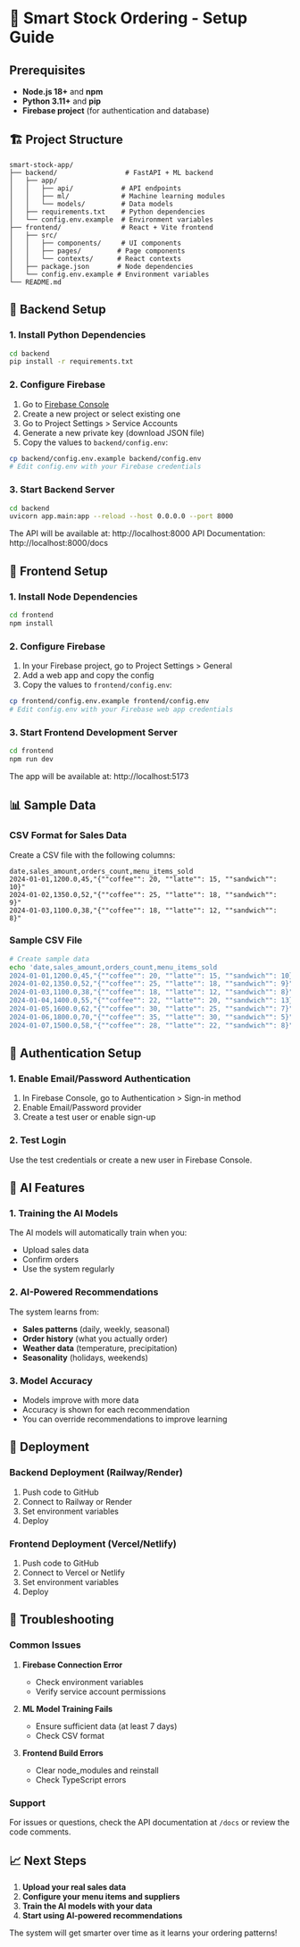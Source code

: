 # 🚀 Smart Stock Ordering - Setup Guide

## Prerequisites

- **Node.js 18+** and **npm**
- **Python 3.11+** and **pip**
- **Firebase project** (for authentication and database)

## 🏗️ Project Structure

```
smart-stock-app/
├── backend/                 # FastAPI + ML backend
│   ├── app/
│   │   ├── api/            # API endpoints
│   │   ├── ml/             # Machine learning modules
│   │   └── models/         # Data models
│   ├── requirements.txt    # Python dependencies
│   └── config.env.example  # Environment variables
├── frontend/               # React + Vite frontend
│   ├── src/
│   │   ├── components/     # UI components
│   │   ├── pages/         # Page components
│   │   └── contexts/      # React contexts
│   ├── package.json       # Node dependencies
│   └── config.env.example # Environment variables
└── README.md
```

## 🔧 Backend Setup

### 1. Install Python Dependencies

```bash
cd backend
pip install -r requirements.txt
```

### 2. Configure Firebase

1. Go to [Firebase Console](https://console.firebase.google.com/)
2. Create a new project or select existing one
3. Go to Project Settings > Service Accounts
4. Generate a new private key (download JSON file)
5. Copy the values to `backend/config.env`:

```bash
cp backend/config.env.example backend/config.env
# Edit config.env with your Firebase credentials
```

### 3. Start Backend Server

```bash
cd backend
uvicorn app.main:app --reload --host 0.0.0.0 --port 8000
```

The API will be available at: http://localhost:8000
API Documentation: http://localhost:8000/docs

## 🎨 Frontend Setup

### 1. Install Node Dependencies

```bash
cd frontend
npm install
```

### 2. Configure Firebase

1. In your Firebase project, go to Project Settings > General
2. Add a web app and copy the config
3. Copy the values to `frontend/config.env`:

```bash
cp frontend/config.env.example frontend/config.env
# Edit config.env with your Firebase web app credentials
```

### 3. Start Frontend Development Server

```bash
cd frontend
npm run dev
```

The app will be available at: http://localhost:5173

## 📊 Sample Data

### CSV Format for Sales Data

Create a CSV file with the following columns:

```csv
date,sales_amount,orders_count,menu_items_sold
2024-01-01,1200.0,45,"{""coffee"": 20, ""latte"": 15, ""sandwich"": 10}"
2024-01-02,1350.0,52,"{""coffee"": 25, ""latte"": 18, ""sandwich"": 9}"
2024-01-03,1100.0,38,"{""coffee"": 18, ""latte"": 12, ""sandwich"": 8}"
```

### Sample CSV File

```bash
# Create sample data
echo 'date,sales_amount,orders_count,menu_items_sold
2024-01-01,1200.0,45,"{""coffee"": 20, ""latte"": 15, ""sandwich"": 10}"
2024-01-02,1350.0,52,"{""coffee"": 25, ""latte"": 18, ""sandwich"": 9}"
2024-01-03,1100.0,38,"{""coffee"": 18, ""latte"": 12, ""sandwich"": 8}"
2024-01-04,1400.0,55,"{""coffee"": 22, ""latte"": 20, ""sandwich"": 13}"
2024-01-05,1600.0,62,"{""coffee"": 30, ""latte"": 25, ""sandwich"": 7}"
2024-01-06,1800.0,70,"{""coffee"": 35, ""latte"": 30, ""sandwich"": 5}"
2024-01-07,1500.0,58,"{""coffee"": 28, ""latte"": 22, ""sandwich"": 8}"' > sample_sales.csv
```

## 🔐 Authentication Setup

### 1. Enable Email/Password Authentication

1. In Firebase Console, go to Authentication > Sign-in method
2. Enable Email/Password provider
3. Create a test user or enable sign-up

### 2. Test Login

Use the test credentials or create a new user in Firebase Console.

## 🧠 AI Features

### 1. Training the AI Models

The AI models will automatically train when you:
- Upload sales data
- Confirm orders
- Use the system regularly

### 2. AI-Powered Recommendations

The system learns from:
- **Sales patterns** (daily, weekly, seasonal)
- **Order history** (what you actually order)
- **Weather data** (temperature, precipitation)
- **Seasonality** (holidays, weekends)

### 3. Model Accuracy

- Models improve with more data
- Accuracy is shown for each recommendation
- You can override recommendations to improve learning

## 🚀 Deployment

### Backend Deployment (Railway/Render)

1. Push code to GitHub
2. Connect to Railway or Render
3. Set environment variables
4. Deploy

### Frontend Deployment (Vercel/Netlify)

1. Push code to GitHub
2. Connect to Vercel or Netlify
3. Set environment variables
4. Deploy

## 🔧 Troubleshooting

### Common Issues

1. **Firebase Connection Error**
   - Check environment variables
   - Verify service account permissions

2. **ML Model Training Fails**
   - Ensure sufficient data (at least 7 days)
   - Check CSV format

3. **Frontend Build Errors**
   - Clear node_modules and reinstall
   - Check TypeScript errors

### Support

For issues or questions, check the API documentation at `/docs` or review the code comments.

## 📈 Next Steps

1. **Upload your real sales data**
2. **Configure your menu items and suppliers**
3. **Train the AI models with your data**
4. **Start using AI-powered recommendations**

The system will get smarter over time as it learns your ordering patterns! 
